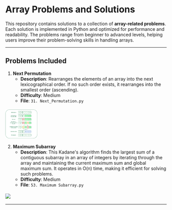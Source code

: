 
# Array Problems and Solutions

This repository contains solutions to a collection of **array-related problems**. Each solution is implemented in Python and optimized for performance and readability. The problems range from beginner to advanced levels, helping users improve their problem-solving skills in handling arrays.

---

## Problems Included

1. **Next Permutation**
    - **Description**: Rearranges the elements of an array into the next lexicographical order. If no such order exists, it rearranges into the smallest order (ascending).
    - **Difficulty**: Medium
    - **File**: `31. Next_Permutation.py`
   ####
<img src="Images/Arrays_1.png" width="100" />
   
2. **Maximum Subarray**
   - **Description**: This Kadane's algorithm finds the largest sum of a contiguous subarray in an array of integers by iterating through the array and maintaining the current maximum sum and global maximum sum. It operates in O(n) time, making it efficient for solving such problems.
   - **Difficulty**: Medium
   - **File**: `53. Maximum Subarray.py`
   ####
<img src="Images/Arrays_2.png" width="100" />

---


